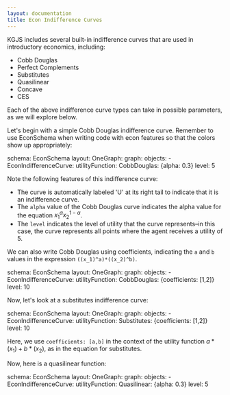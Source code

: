 ```yaml
---
layout: documentation
title: Econ Indifference Curves
---
```


KGJS includes several built-in indifference curves that are used in introductory economics, including: 
* Cobb Douglas
* Perfect Complements
* Substitutes 
* Quasilinear
* Concave
* CES

Each of the above indifference curve types can take in possible parameters, as we will explore below. 

Let's begin with a simple Cobb Douglas indifference curve. Remember to use EconSchema when writing code with econ features so that the colors show up appropriately: 


<div width="500" height="425" class="codePreview">
    
schema: EconSchema
layout:
  OneGraph:
    graph:
      objects: 
      - EconIndifferenceCurve:
          utilityFunction:
            CobbDouglas: {alpha: 0.3}
          level: 5
      


</div>

Note the following features of this indifference curve: 
* The curve is automatically labeled 'U' at its right tail to indicate that it is an indifference curve. 
* The `alpha` value of the Cobb Douglas curve indicates the alpha value for the equation $x_1^\alpha x_2^{1-\alpha}$.
* The `level` indicates the level of utility that the curve represents–in this case, the curve represents all points where the agent receives a utility of 5. 

We can also write Cobb Douglas using coefficients, indicating the `a` and `b` values in the expression `((x_1)^a)*((x_2)^b)`.

<div width="500" height="425" class="codePreview">
    
schema: EconSchema
layout:
  OneGraph:
    graph:
      objects: 
      - EconIndifferenceCurve:
          utilityFunction:
            CobbDouglas: {coefficients: [1,2]}
          level: 10

</div>

Now, let's look at a substitutes indifference curve: 

<div width="500" height="425" class="codePreview">
    
schema: EconSchema
layout:
  OneGraph:
    graph:
      objects: 
      - EconIndifferenceCurve:
          utilityFunction:
            Substitutes: {coefficients: [1,2]}
          level: 10

</div>

Here, we use `coefficients: [a,b]` in the context of the utility function $a*(x_1) + b*(x_2)$, as in the equation for substitutes. 

Now, here is a quasilinear function:

<div width="500" height="425" class="codePreview">
    
schema: EconSchema
layout:
  OneGraph:
    graph:
      objects: 
      - EconIndifferenceCurve:
          utilityFunction:
            Quasilinear: {alpha: 0.3}
          level: 5

</div>